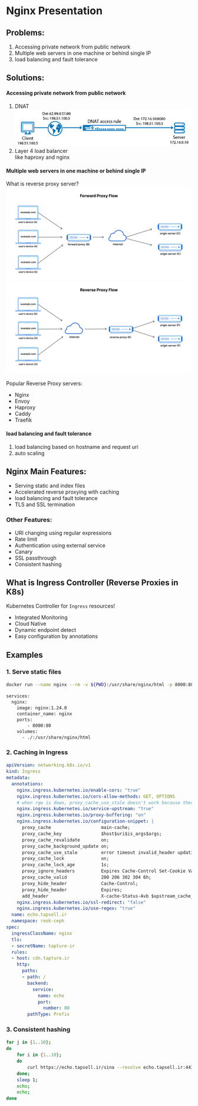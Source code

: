 # Nginx Presentation

## Problems:
1. Accessing private network from public network
2. Multiple web servers in one machine or behind single IP
3. load balancing and fault tolerance

## Solutions:
#### Accessing private network from public network
1. DNAT
![alt text](images/dnat.png)
2. Layer 4 load balancer  
like haproxy and nginx

#### Multiple web servers in one machine or behind single IP
What is reverse proxy server?
![alt text](images/forward-proxy.png)
![alt text](images/reverse-proxy.png)

Popular Reverse Proxy servers:
- Nginx
- Envoy
- Haproxy
- Caddy
- Traefik

#### load balancing and fault tolerance
1. load balancing based on hostname and request uri
2. auto scaling

## Nginx Main Features:
- Serving static and index files
- Accelerated reverse proxying with caching
- load balancing and fault tolerance
- TLS and SSL termination

### Other Features:
- URI changing using regular expressions
- Rate limit
- Authentication using external service
- Canary
- SSL passthrough
- Consistent hashing

## What is Ingress Controller (Reverse Proxies in K8s)

Kubernetes Controller for `Ingress` resources!

- Integrated Monitoring
- Cloud Native
- Dynamic endpoint detect
- Easy configuration by annotations

## Examples

### 1. Serve static files

```bash
docker run --name nginx --rm -v ${PWD}:/usr/share/nginx/html -p 8000:80 nginx:1.24.0
```
```docker-compose
services:
  nginx:
    image: nginx:1.24.0
    container_name: nginx
    ports:
        - 8000:80
    volumes:
      - ./:/usr/share/nginx/html
```

### 2. Caching in Ingress
```yaml
apiVersion: networking.k8s.io/v1
kind: Ingress
metadata:
  annotations:
    nginx.ingress.kubernetes.io/enable-cors: "true"
    nginx.ingress.kubernetes.io/cors-allow-methods: GET, OPTIONS
    # when rgw is down, proxy_cache_use_stale doesn't work because there is no upstream at all.
    nginx.ingress.kubernetes.io/service-upstream: "true"
    nginx.ingress.kubernetes.io/proxy-buffering: "on"
    nginx.ingress.kubernetes.io/configuration-snippet: |
      proxy_cache                   main-cache;
      proxy_cache_key               $host$uri$is_args$args;
      proxy_cache_revalidate        on;
      proxy_cache_background_update on;
      proxy_cache_use_stale         error timeout invalid_header updating http_500 http_502 http_503 http_504 http_403 http_404 http_429;
      proxy_cache_lock              on;
      proxy_cache_lock_age          1s;
      proxy_ignore_headers          Expires Cache-Control Set-Cookie Vary;
      proxy_cache_valid             200 206 302 304 6h;
      proxy_hide_header             Cache-Control;
      proxy_hide_header             Expires;
      add_header                    X-cache-Status-Avb $upstream_cache_status;
    nginx.ingress.kubernetes.io/ssl-redirect: "false"
    nginx.ingress.kubernetes.io/use-regex: "true"
  name: echo.tapsell.ir
  namespace: rook-ceph
spec:
  ingressClassName: nginx
  tls:
  - secretName: tapture-ir
  rules:
  - host: cdn.tapture.ir
    http:
      paths:
      - path: /
        backend:
          service:
            name: echo
            port:
              number: 80
        pathType: Prefix
```

### 3. Consistent hashing

```bash
for j in {1..10};
do 
    for i in {1..10};
    do 
        curl https://echo.tapsell.ir/sina --resolve echo.tapsell.ir:443:46.245.80.243 -H 'Mosi: amin' -k -s | grep "pod name:";
    done;
    sleep 1;
    echo;
    echo;
done
```